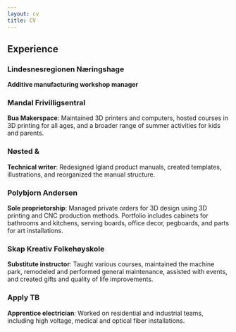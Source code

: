 ```yaml
---
layout: cv
title: CV
---
```


## Experience
### **Lindesnesregionen Næringshage**
**Additive manufacturing workshop manager**

### **Mandal Frivilligsentral**
**Bua Makerspace**: Maintained 3D printers and computers, hosted courses in 3D printing for all ages, and a broader range of summer activities for kids and parents.

### **Nøsted &**
**Technical writer**: Redesigned Igland product manuals, created templates, illustrations, and reorganized the manual structure.

### **Polybjorn Andersen**
**Sole proprietorship**: Managed private orders for 3D design using 3D printing and CNC production methods. Portfolio includes cabinets for bathrooms and kitchens, serving boards, office decor, pegboards, and parts for art installations.

### **Skap Kreativ Folkehøyskole**
**Substitute instructor**: Taught various courses, maintained the machine park, remodeled and performed general maintenance, assisted with events, and created gifts and quality of life improvements.

### **Apply TB**
**Apprentice electrician**: Worked on residential and industrial teams, including high voltage, medical and optical fiber installations.